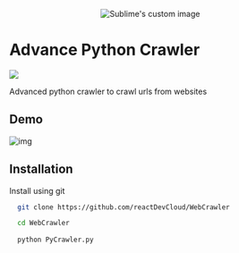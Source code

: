 
<p align="center">
  <img src="https://github.com/reactDevCloud/WebCrawler/blob/master/Group%202.svg" alt="Sublime's custom image"/>
  
  # Advance Python Crawler
  
</p>

![](https://img.shields.io/badge/-in--progress-green)

Advanced python crawler to crawl urls from websites

## Demo

![img](https://i.ibb.co/r3dnDZm/Screenshot-2023-04-07-002953.png)


## Installation

Install using git

```bash
  git clone https://github.com/reactDevCloud/WebCrawler

  cd WebCrawler
  
  python PyCrawler.py
```
